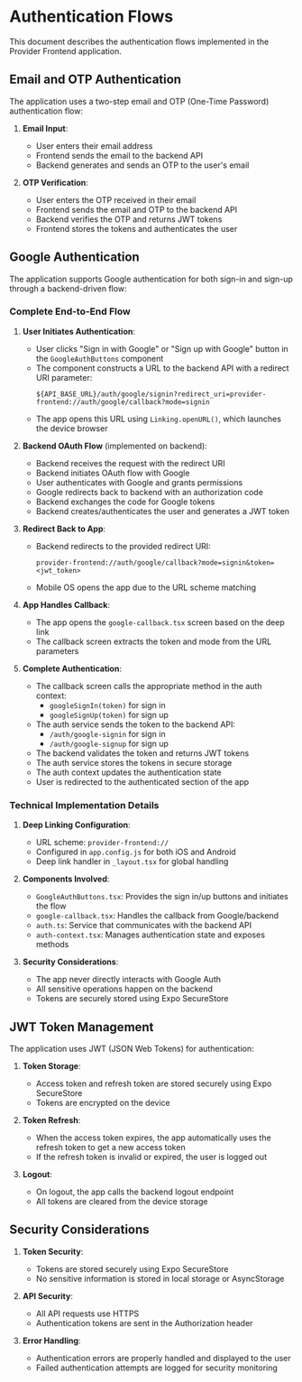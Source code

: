# Authentication Flows

This document describes the authentication flows implemented in the Provider Frontend application.

## Email and OTP Authentication

The application uses a two-step email and OTP (One-Time Password) authentication flow:

1. **Email Input**:
   - User enters their email address
   - Frontend sends the email to the backend API
   - Backend generates and sends an OTP to the user's email

2. **OTP Verification**:
   - User enters the OTP received in their email
   - Frontend sends the email and OTP to the backend API
   - Backend verifies the OTP and returns JWT tokens
   - Frontend stores the tokens and authenticates the user

## Google Authentication

The application supports Google authentication for both sign-in and sign-up through a backend-driven flow:

### Complete End-to-End Flow

1. **User Initiates Authentication**:
   - User clicks "Sign in with Google" or "Sign up with Google" button in the `GoogleAuthButtons` component
   - The component constructs a URL to the backend API with a redirect URI parameter:
     ```
     ${API_BASE_URL}/auth/google/signin?redirect_uri=provider-frontend://auth/google/callback?mode=signin
     ```
   - The app opens this URL using `Linking.openURL()`, which launches the device browser

2. **Backend OAuth Flow** (implemented on backend):
   - Backend receives the request with the redirect URI
   - Backend initiates OAuth flow with Google
   - User authenticates with Google and grants permissions
   - Google redirects back to backend with an authorization code
   - Backend exchanges the code for Google tokens
   - Backend creates/authenticates the user and generates a JWT token

3. **Redirect Back to App**:
   - Backend redirects to the provided redirect URI:
     ```
     provider-frontend://auth/google/callback?mode=signin&token=<jwt_token>
     ```
   - Mobile OS opens the app due to the URL scheme matching

4. **App Handles Callback**:
   - The app opens the `google-callback.tsx` screen based on the deep link
   - The callback screen extracts the token and mode from the URL parameters

5. **Complete Authentication**:
   - The callback screen calls the appropriate method in the auth context:
     - `googleSignIn(token)` for sign in
     - `googleSignUp(token)` for sign up
   - The auth service sends the token to the backend API:
     - `/auth/google-signin` for sign in
     - `/auth/google-signup` for sign up
   - The backend validates the token and returns JWT tokens
   - The auth service stores the tokens in secure storage
   - The auth context updates the authentication state
   - User is redirected to the authenticated section of the app

### Technical Implementation Details

1. **Deep Linking Configuration**:
   - URL scheme: `provider-frontend://`
   - Configured in `app.config.js` for both iOS and Android
   - Deep link handler in `_layout.tsx` for global handling

2. **Components Involved**:
   - `GoogleAuthButtons.tsx`: Provides the sign in/up buttons and initiates the flow
   - `google-callback.tsx`: Handles the callback from Google/backend
   - `auth.ts`: Service that communicates with the backend API
   - `auth-context.tsx`: Manages authentication state and exposes methods

3. **Security Considerations**:
   - The app never directly interacts with Google Auth
   - All sensitive operations happen on the backend
   - Tokens are securely stored using Expo SecureStore

## JWT Token Management

The application uses JWT (JSON Web Tokens) for authentication:

1. **Token Storage**:
   - Access token and refresh token are stored securely using Expo SecureStore
   - Tokens are encrypted on the device

2. **Token Refresh**:
   - When the access token expires, the app automatically uses the refresh token to get a new access token
   - If the refresh token is invalid or expired, the user is logged out

3. **Logout**:
   - On logout, the app calls the backend logout endpoint
   - All tokens are cleared from the device storage

## Security Considerations

1. **Token Security**:
   - Tokens are stored securely using Expo SecureStore
   - No sensitive information is stored in local storage or AsyncStorage

2. **API Security**:
   - All API requests use HTTPS
   - Authentication tokens are sent in the Authorization header

3. **Error Handling**:
   - Authentication errors are properly handled and displayed to the user
   - Failed authentication attempts are logged for security monitoring
